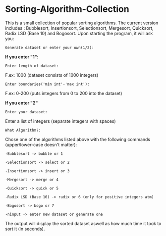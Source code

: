 # Sorting-Algorithm-Collection

This is a small collection of popular sorting algorithms. The current version
includes : Bubblesort, Insertionsort, Selectionsort, Mergesort, Quicksort, Radix LSD (Base 10)
and Bogosort.
Upon starting the program, it will ask you:

    Generate dataset or enter your own(1/2):


<b>If you enter "1":</b>

    Enter length of dataset:

  F.ex: 1000 (dataset consists of 1000 integers)
   
    Enter boundaries('min int'-'max int'):

  F.ex: 0-200 (puts integers from 0 to 200 into the dataset)

<b>If you enter "2"</b>

    Enter your dataset:

  Enter a list of integers (separate integers with spaces)

    What Algorithm?:
  
  Chose one of the algorithms listed above with the following commands (upper/lower-case doesn't matter):

    -Bubblesort -> bubble or 1
  
    -Selectionsort -> select or 2
  
    -Insertionsort -> insert or 3
  
    -Mergesort -> merge or 4
  
    -Quicksort -> quick or 5

    -Radix LSD (Base 10) -> radix or 6 (only for positive integers atm)
    
    -Bogosort -> bogo or 7
    
    -ninput -> enter new dataset or generate one
    
    
  The output will display the sorted dataset aswell as how much time it took to sort it (in seconds).
  


